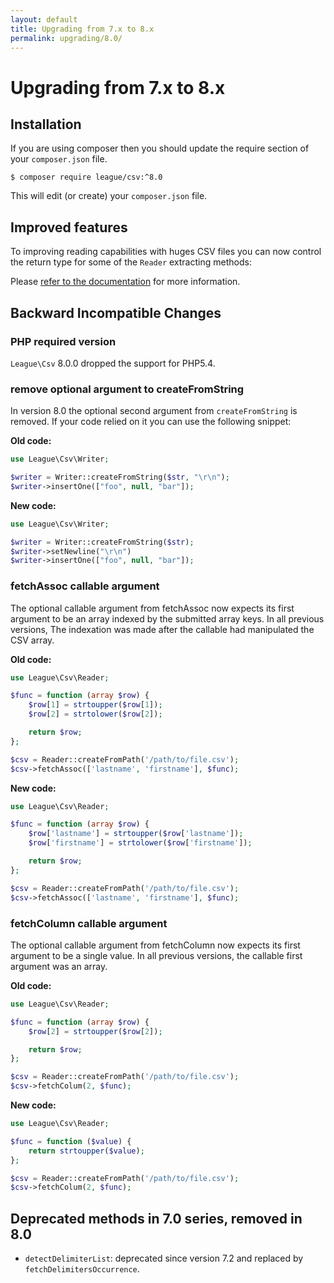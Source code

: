 ```yaml
---
layout: default
title: Upgrading from 7.x to 8.x
permalink: upgrading/8.0/
---
```


# Upgrading from 7.x to 8.x

## Installation

If you are using composer then you should update the require section of your `composer.json` file.

~~~
$ composer require league/csv:^8.0
~~~

This will edit (or create) your `composer.json` file.

## Improved features

To improving reading capabilities with huges CSV files you can now control the return type for some of the `Reader` extracting methods:

Please [refer to the documentation](/reading/) for more information.

## Backward Incompatible Changes

### PHP required version

`League\Csv` 8.0.0 dropped the support for PHP5.4.

### remove optional argument to createFromString

In version 8.0 the optional second argument from `createFromString` is removed. If your code relied on it you can use the following snippet:

**Old code:**

~~~php
use League\Csv\Writer;

$writer = Writer::createFromString($str, "\r\n");
$writer->insertOne(["foo", null, "bar"]);
~~~

**New code:**

~~~php
use League\Csv\Writer;

$writer = Writer::createFromString($str);
$writer->setNewline("\r\n")
$writer->insertOne(["foo", null, "bar"]);
~~~

### fetchAssoc callable argument

The optional callable argument from fetchAssoc now expects its first argument to be an array indexed by the submitted array keys. In all previous versions, The indexation was made after the callable had manipulated the CSV array.

**Old code:**

~~~php
use League\Csv\Reader;

$func = function (array $row) {
    $row[1] = strtoupper($row[1]);
    $row[2] = strtolower($row[2]);

    return $row;
};

$csv = Reader::createFromPath('/path/to/file.csv');
$csv->fetchAssoc(['lastname', 'firstname'], $func);
~~~

**New code:**

~~~php
use League\Csv\Reader;

$func = function (array $row) {
    $row['lastname'] = strtoupper($row['lastname']);
    $row['firstname'] = strtolower($row['firstname']);

    return $row;
};

$csv = Reader::createFromPath('/path/to/file.csv');
$csv->fetchAssoc(['lastname', 'firstname'], $func);
~~~

### fetchColumn callable argument

The optional callable argument from fetchColumn now expects its first argument to be a single value. In all previous versions, the callable first argument was an array.

**Old code:**

~~~php
use League\Csv\Reader;

$func = function (array $row) {
    $row[2] = strtoupper($row[2]);

    return $row;
};

$csv = Reader::createFromPath('/path/to/file.csv');
$csv->fetchColum(2, $func);
~~~

**New code:**

~~~php
use League\Csv\Reader;

$func = function ($value) {
    return strtoupper($value);
};

$csv = Reader::createFromPath('/path/to/file.csv');
$csv->fetchColum(2, $func);
~~~

## Deprecated methods in 7.0 series, removed in 8.0

- `detectDelimiterList`: deprecated since version 7.2 and replaced by `fetchDelimitersOccurrence`.
